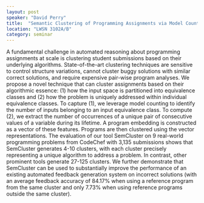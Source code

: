 ```yaml
---
layout: post
speaker: "David Perry"
title:  "Semantic Clustering of Programming Assignments via Model Counting and Value Variations"
location: "LWSN 3102A/B"
category: seminar
---
```


A fundamental challenge in automated reasoning about programming assignments at scale is clustering
student submissions based on their underlying algorithms. State-of-the-art clustering techniques are sensitive
to control structure variations, cannot cluster buggy solutions with similar correct solutions, and require
expensive pair-wise program analyses. We propose a novel technique that can cluster assignments based
on their algorithmic essence: (1) how the input space is partitioned into equivalence classes and (2) how
the problem is uniquely addressed within individual equivalence classes. To capture (1), we leverage model
counting to identify the number of inputs belonging to an input equivalence class. To compute (2), we
extract the number of occurrences of a unique pair of consecutive values of a variable during its lifetime.
A program embedding is constructed as a vector of these features. Programs are then clustered using the
vector representations. The evaluation of our tool SemCluster on 9 real-world programming problems from
CodeChef with 3,135 submissions shows that SemCluster generates 4-10 clusters, with each cluster precisely
representing a unique algorithm to address a problem. In contrast, other prominent tools generate 27-125
clusters. We further demonstrate that SemCluster can be used to substantially improve the performance of an
existing automated feedback generation system on incorrect solutions (with an average feedback accuracy of
84.17% when using a reference program from the same cluster and only 7.73% when using reference programs
outside the same cluster).
